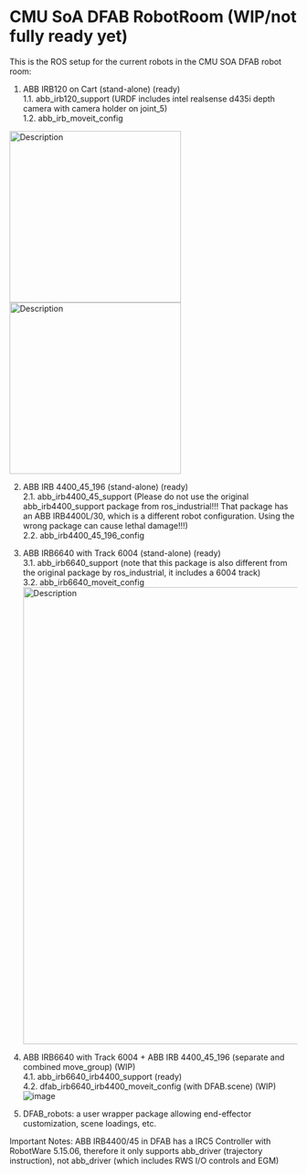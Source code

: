 # CMU SoA DFAB RobotRoom (WIP/not fully ready yet)

This is the ROS setup for the current robots in the CMU SOA DFAB robot room: 
1. ABB IRB120 on Cart (stand-alone)  (ready)  
  1.1. abb_irb120_support (URDF includes intel realsense d435i depth camera with camera holder on joint_5)  
  1.2. abb_irb_moveit_config  
<img src="https://github.com/SkyWatcher-123/CMU_DFAB_RobotRoom/assets/112517055/2fb3610f-83d5-4328-bc60-0838d6a9522e" alt="Description" width="300"/>
<img src="https://github.com/SkyWatcher-123/CMU_DFAB_RobotRoom/assets/112517055/3783a656-c42e-44c4-a024-0eb5eeb37e0f" alt="Description" width="300"/
>

2. ABB IRB 4400_45_196 (stand-alone)  (ready)  
  2.1. abb_irb4400_45_support (Please do not use the original abb_irb4400_support package from ros_industrial!!! That package has an ABB IRB4400L/30, which is a different robot configuration. Using the wrong package can cause lethal damage!!!)  
  2.2. abb_irb4400_45_196_config  
3. ABB IRB6640 with Track 6004 (stand-alone)  (ready)  
  3.1. abb_irb6640_support (note that this package is also different from the original package by ros_industrial, it includes a 6004 track)  
  3.2. abb_irb6640_moveit_config  
   <img src="https://github.com/user-attachments/assets/334cf7d6-b3e7-41bb-8c81-122abb72973e" alt="Description" width="800"/>  

5. ABB IRB6640 with Track 6004 + ABB IRB 4400_45_196 (separate and combined move_group)  (WIP)  
  4.1.  abb_irb6640_irb4400_support  (ready)  
  4.2.  dfab_irb6640_irb4400_moveit_config (with DFAB.scene)  (WIP)  
![image](https://github.com/SkyWatcher-123/CMU_DFAB_RobotRoom/assets/112517055/32b23b33-273d-4c6b-a0fe-8257c01389f7)  
6. DFAB_robots: a user wrapper package allowing end-effector customization, scene loadings, etc.  

Important Notes: ABB IRB4400/45 in DFAB has a IRC5 Controller with RobotWare 5.15.06, therefore it only supports abb_driver (trajectory instruction), not abb_driver (which includes RWS I/O controls and EGM)  

